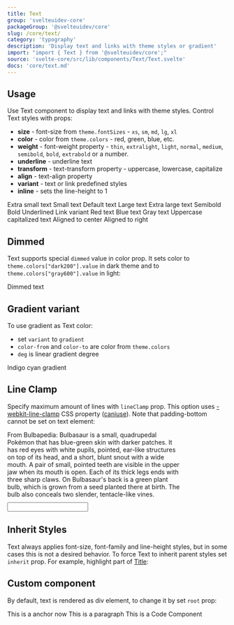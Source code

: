```yaml
---
title: Text
group: 'svelteuidev-core'
packageGroup: '@svelteuidev/core'
slug: /core/text/
category: 'typography'
description: 'Display text and links with theme styles or gradient'
import: "import { Text } from '@svelteuidev/core';"
source: 'svelte-core/src/lib/components/Text/Text.svelte'
docs: 'core/text.md'
---
```


<script lang="ts">
    import { Code, Text, Title, Input, InputWrapper } from '@svelteuidev/core';
    import { Heading, Preview } from 'components';

    let value = 4

    const text = `
    <script>
        import { Text } from '@svelteuidev/core';
    <\/script>

    <Text size="xs">Extra small text<\/Text>
    <Text size="sm">Small text<\/Text>
    <Text size="md">Default text<\/Text>
    <Text size="lg">Large text<\/Text>
    <Text size="xl">Extra large text<\/Text>
    <Text weight={'semibold'}>Semibold<\/Text>
    <Text weight={'bold'}>Bold<\/Text>
    <Text underline>Underlined<\/Text>
    <Text variant="link" root="a" href="https://svelteui.org">Link variant<\/Text>
    <Text color="red">Red text<\/Text>
    <Text color="blue">Blue text<\/Text>
    <Text color="gray">Gray text<\/Text>
    <Text transform="uppercase">Uppercase<\/Text>
    <Text transform="capitalize">capitalized text<\/Text>
    <Text align="center">Aligned to center<\/Text>
    <Text align="right">Aligned to right<\/Text>
    `;
    const dimmedText = `
    <script>
        import { Text } from '@svelteuidev/core';
    <\/script>

    <Text color="dimmed">Dimmed text<\/Text>
    `;
    const gradientText = `
    <script>
        import { Text } from '@svelteuidev/core';
    <\/script>

    <Text
        component="span"
        align="center"
        variant="gradient"
        gradient={{ from: 'indigo', to: 'cyan', deg: 45 }}
        size="xl"
        weight={'bold'}
    >
        Indigo cyan gradient
    <\/Text>
    `;
    const lineclampText = `
    <script>
        import { Text } from '@svelteuidev/core';
    <\/script>

    <Text lineClamp={4}>
        From Bulbapedia: Bulbasaur is a small, quadrupedal Pokémon that has blue-green skin with darker patches. It has red eyes with white pupils, pointed, ear-like structures on top of its head, and a short, blunt snout with a wide mouth. A pair of small, pointed teeth are visible in the upper jaw when its mouth is open. Each of its thick legs ends with three sharp claws. On Bulbasaur's back is a green plant bulb, which is grown from a seed planted there at birth. The bulb also conceals two slender, tentacle-like vines.
    <\/Text>
    `;
    const inheritText = `
    <script>
        import { Text, Title } from '@svelteuidev/core';
    <\/script>

    <Title order={3}>
        Highlight{' '}
        <Text color="blue" inherit component="span">
            something
        <\/Text>
        in title
    <\/Title>
    `;
    const customText = `
    <script>
        import { Code, Text } from '@svelteuidev/core';
    <\/script>

    <Text root="a">This is a anchor now<\/Text>
    <Text root="p">This is a paragraph<\/Text>
    <Text root={Code}>This is a Code Component<\/Text>
    `;
</script>

<Heading />

## Usage

Use Text component to display text and links with theme styles. Control Text styles with props:

- **size** - font-size from `theme.fontSizes` - `xs`, `sm`, `md`, `lg`, `xl`
- **color** - color from `theme.colors` - red, green, blue, etc.
- **weight** - font-weight property - `thin`, `extralight`, `light`, `normal`, `medium`, `semibold`, `bold`, `extrabold` or a number.
- **underline** - underline text
- **transform** - text-transform property - uppercase, lowercase, capitalize
- **align** - text-align property
- **variant** - text or link predefined styles
- **inline** - sets the line-height to 1

<Preview cols={1} code={text}>
    <Text size="xs">Extra small text</Text>
    <Text size="sm">Small text</Text>
    <Text size="md">Default text</Text>
    <Text size="lg">Large text</Text>
    <Text size="xl">Extra large text</Text>
    <Text weight={'semibold'}>Semibold</Text>
    <Text weight={'bold'}>Bold</Text>
    <Text underline>Underlined</Text>
    <Text variant="link" root="a" href="https://svelteui.org">Link variant</Text>
    <Text color="red">Red text</Text>
    <Text color="blue">Blue text</Text>
    <Text color="gray">Gray text</Text>
    <Text transform="uppercase">Uppercase</Text>
    <Text transform="capitalize">capitalized text</Text>
    <Text align="center">Aligned to center</Text>
    <Text align="right">Aligned to right</Text>
</Preview>

## Dimmed

Text supports special `dimmed` value in color prop. It sets color to `theme.colors["dark200"].value` in dark theme and to `theme.colors["gray600"].value` in light:

<Preview cols={1} code={dimmedText}>
    <Text color="dimmed">Dimmed text</Text>
</Preview>

## Gradient variant

To use gradient as Text color:

- set `variant` to `gradient`
- `color-from` and `color-to` are color from `theme.colors`
- `deg` is linear gradient degree

<Preview cols={1} code={gradientText}>
    <Text
        component="span"
        align="center"
        variant="gradient"
        gradient={{ from: 'indigo', to: 'cyan', deg: 45 }}
        size="xl"
        weight={'bold'}
    >
        Indigo cyan gradient
    </Text>
</Preview>

## Line Clamp

Specify maximum amount of lines with `lineClamp` prop. This option uses [-webkit-line-clamp](https://developer.mozilla.org/en-US/docs/Web/CSS/-webkit-line-clamp) CSS property ([caniuse](https://caniuse.com/css-line-clamp)). Note that padding-bottom cannot be set on text element:

<Preview cols={1} code={lineclampText}>
    <div style="width: 400px; margin: 10px 0px 10px 0px;">
        <Text lineClamp={value}>
            From Bulbapedia: Bulbasaur is a small, quadrupedal Pokémon that has blue-green skin with darker patches. It has red eyes with white pupils, pointed, ear-like structures on top of its head, and a short, blunt snout with a wide mouth. A pair of small, pointed teeth are visible in the upper jaw when its mouth is open. Each of its thick legs ends with three sharp claws. On Bulbasaur's back is a green plant bulb, which is grown from a seed planted there at birth. The bulb also conceals two slender, tentacle-like vines.
        </Text>
    </div>
    <InputWrapper error={value.length < 1 || value < 0 ? 'Value must be 1 or more' : null} label='Line Clamp'>
        <Input bind:value />
    </InputWrapper>
</Preview>

## Inherit Styles

Text always applies font-size, font-family and line-height styles, but in some cases this is not a desired behavior. To force Text to inherit parent styles set `inherit` prop. For example, highlight part of [Title](core/title):

<Preview cols={1} code={inheritText}>
    <Title order={3}>
        Highlight{' '}
        <Text color="blue" inherit component="span">
            something
        </Text>
        in title
    </Title>
</Preview>

## Custom component

By default, text is rendered as div element, to change it by set `root` prop:

<Preview cols={3} code={customText}>
    <Text root="a">This is a anchor now</Text>
    <Text root="p">This is a paragraph</Text>
    <Text root={Code}>This is a Code Component</Text>
</Preview>
